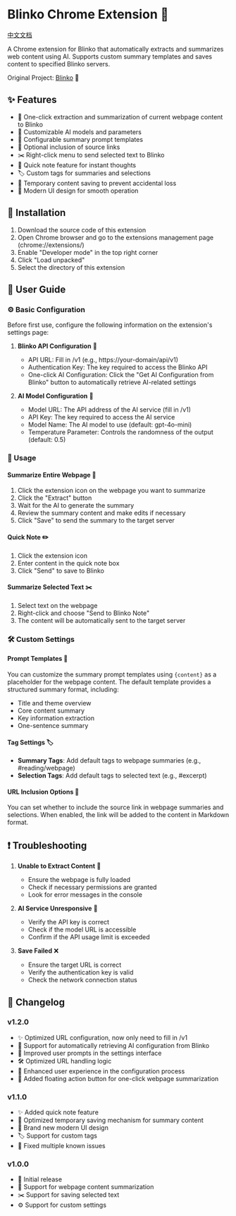 # Blinko Chrome Extension 🚀

[中文文档](README_CN.md)

A Chrome extension for Blinko that automatically extracts and summarizes web content using AI. Supports custom summary templates and saves content to specified Blinko servers.

Original Project: [Blinko](https://github.com/blinko-space/blinko) 🔗

## ✨ Features

- 🤖 One-click extraction and summarization of current webpage content to Blinko
- 🎯 Customizable AI models and parameters
- 📝 Configurable summary prompt templates
- 🔗 Optional inclusion of source links
- ✂️ Right-click menu to send selected text to Blinko
- 📌 Quick note feature for instant thoughts
- 🏷️ Custom tags for summaries and selections
- 💾 Temporary content saving to prevent accidental loss
- 🎨 Modern UI design for smooth operation

## 🔧 Installation

1. Download the source code of this extension
2. Open Chrome browser and go to the extensions management page (chrome://extensions/)
3. Enable "Developer mode" in the top right corner
4. Click "Load unpacked"
5. Select the directory of this extension

## 📖 User Guide

### ⚙️ Basic Configuration

Before first use, configure the following information on the extension's settings page:

1. **Blinko API Configuration** 🎯
   - API URL: Fill in /v1 (e.g., https://your-domain/api/v1)
   - Authentication Key: The key required to access the Blinko API
   - One-click AI Configuration: Click the "Get AI Configuration from Blinko" button to automatically retrieve AI-related settings

2. **AI Model Configuration** 🤖
   - Model URL: The API address of the AI service (fill in /v1)
   - API Key: The key required to access the AI service
   - Model Name: The AI model to use (default: gpt-4o-mini)
   - Temperature Parameter: Controls the randomness of the output (default: 0.5)

### 🚀 Usage

#### Summarize Entire Webpage 📄

1. Click the extension icon on the webpage you want to summarize
2. Click the "Extract" button
3. Wait for the AI to generate the summary
4. Review the summary content and make edits if necessary
5. Click "Save" to send the summary to the target server

#### Quick Note ✏️

1. Click the extension icon
2. Enter content in the quick note box
3. Click "Send" to save to Blinko

#### Summarize Selected Text ✂️

1. Select text on the webpage
2. Right-click and choose "Send to Blinko Note"
3. The content will be automatically sent to the target server

### 🛠️ Custom Settings

#### Prompt Templates 📝

You can customize the summary prompt templates using `{content}` as a placeholder for the webpage content. The default template provides a structured summary format, including:
- Title and theme overview
- Core content summary
- Key information extraction
- One-sentence summary

#### Tag Settings 🏷️

- **Summary Tags**: Add default tags to webpage summaries (e.g., #reading/webpage)
- **Selection Tags**: Add default tags to selected text (e.g., #excerpt)

#### URL Inclusion Options 🔗

You can set whether to include the source link in webpage summaries and selections. When enabled, the link will be added to the content in Markdown format.

## ❗ Troubleshooting

1. **Unable to Extract Content** 🚫
   - Ensure the webpage is fully loaded
   - Check if necessary permissions are granted
   - Look for error messages in the console

2. **AI Service Unresponsive** 🤖
   - Verify the API key is correct
   - Check if the model URL is accessible
   - Confirm if the API usage limit is exceeded

3. **Save Failed** ❌
   - Ensure the target URL is correct
   - Verify the authentication key is valid
   - Check the network connection status

## 🔄 Changelog

### v1.2.0
- ✨ Optimized URL configuration, now only need to fill in /v1
- 🔄 Support for automatically retrieving AI configuration from Blinko
- 🎨 Improved user prompts in the settings interface
- 🛠️ Optimized URL handling logic
- 🐛 Enhanced user experience in the configuration process
- 🎈 Added floating action button for one-click webpage summarization

### v1.1.0
- ✨ Added quick note feature
- 🔄 Optimized temporary saving mechanism for summary content
- 🎨 Brand new modern UI design
- 🏷️ Support for custom tags
- 🐛 Fixed multiple known issues

### v1.0.0
- 🚀 Initial release
- 📄 Support for webpage content summarization
- ✂️ Support for saving selected text
- ⚙️ Support for custom settings